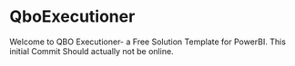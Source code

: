 # QboExecutioner

Welcome to QBO Executioner- a Free Solution Template for PowerBI. This initial Commit Should actually not be online.